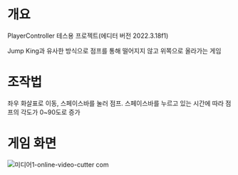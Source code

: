 # 개요

PlayerController 테스용 프로젝트(에디터 버전 2022.3.18f1)

Jump King과 유사한 방식으로 점프를 통해 떨어지지 않고 위쪽으로 올라가는 게임

# 조작법

좌우 화살표로 이동, 스페이스바를 눌러 점프. 스페이스바를 누르고 있는 시간에 따라 점프의 각도가 0~90도로 증가

# 게임 화면

![미디어1-_online-video-cutter com_](https://github.com/Jyj141592/PlatformerGame/assets/140074412/7c783742-cc01-4e37-80f6-553858e8a6ed)




